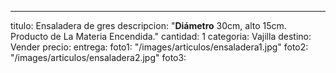 ---
titulo: Ensaladera de gres
descripcion: "**Diámetro** 30cm, alto 15cm. Producto de La Materia Encendida."
cantidad: 1
categoria: Vajilla
destino: Vender
precio: 
entrega: 
foto1: "/images/articulos/ensaladera1.jpg"
foto2: "/images/articulos/ensaladera2.jpg"
foto3: 
